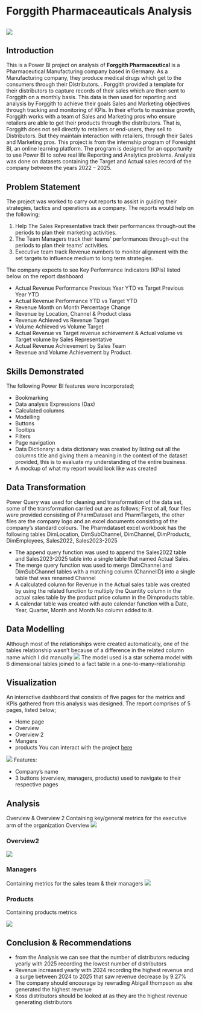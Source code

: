 # Forggith Pharmaceauticals Analysis

![](R.jpeg)
--- 

## Introduction
This is a Power BI project on analysis of **Forggith Pharmaceutical** is a Pharmaceutical Manufacturing company based in Germany. As a Manufacturing company, they produce medical drugs which get to the consumers through their Distributors. . Forggith provided a template for their distributors to capture records of their sales which are then sent to Forggith on a monthly basis. This data is then used for reporting and analysis by Forggith to achieve their goals Sales and Marketing objectives through tracking and monitoring of KPIs.
In their efforts to maximise growth, Forggith works with a team of Sales and Marketing pros who ensure retailers are able to get their products through the distributors. That is, Forggith does not sell directly to retailers or end-users, they sell to Distributors. But they maintain interaction with retailers, through their Sales and Marketing pros.
This project is from the internship program of Foresight BI, an online learning platform. The program is designed for an opportunity to use Power BI to solve real life Reporting and Analytics problems. Analysis was done on datasets containing the Target and Actual sales record of the company between the years 2022 – 2025.

## Problem Statement 
The project was worked to carry out reports to assist in guiding their strategies, tactics and operations as a company. The reports would help on the following;
1. Help The Sales Representative track their performances through-out the periods to plan their marketing activities.
2. The Team Managers track their teams' performances through-out the periods to plan their teams' activities.
3. Executive team track Revenue numbers to monitor alignment with the set targets to influence medium to long term strategies.

The company expects to see Key Performance Indicators (KPIs) listed below on the report dashboard
- Actual Revenue Performance Previous Year YTD vs Target Previous Year YTD
- Actual Revenue Performance YTD vs Target YTD
- Revenue Month on Month Percentage Change
- Revenue by Location, Channel & Product class
- Revenue Achieved vs Revenue Target
- Volume Achieved vs Volume Target
- Actual Revenue vs Target revenue achievement & Actual volume vs Target volume by Sales Representative
- Actual Revenue Achievement by Sales Team
- Revenue and Volume Achievement by Product.

## Skills Demonstrated
The following Power BI features were incorporated;
- Bookmarking 
- Data analysis Expressions (Dax) 
- Calculated columns 
- Modelling 
- Buttons 
- Tooltips
- Filters 
- Page navigation 
- Data Dictionary: a data dictionary was created by listing out all the columns title and giving them a meaning in the context of the dataset provided, this is to evaluate my understanding of the entire business.
- A mockup of what my report would look like was created

## Data Transformation
Power Query was used for cleaning and transformation of the data set, some of the transformation carried out are as follows;
First of all, four files were provided consisting of PharmDataset and PharmTargets, the other files are the company logo and an excel documents consisting of the company’s standard colours. The Pharmdataset excel workbook has the following tables 
DimLocation, DimSubChannel, DimChannel, DimProducts, DimEmployees, Sales2022, Sales2023-2025
- The append query function was used to append the Sales2022 table and Sales2023-2025 table into a single table that named Actual Sales.
- The merge query function was used to merge DimChannel and DimSubChannel tables with a matching column (ChannelID) into a single table that was renamed Channel
- A calculated column for Revenue in the Actual sales table was created by using the related function to multiply the Quantity column in the actual sales table by the product price column in the Dimproducts table.
- A calendar table was created with auto calendar function with a Date, Year, Quarter, Month and Month No column added to it.

## Data Modelling
Although most of the relationships were created automatically, one of the tables relationship wasn’t because of a difference in the related column name which I did manually
![](Model.png)
The model used is a star schema model with 6 dimensional tables joined to a fact table in a one-to-many-relationship 

## Visualization
An interactive dashboard that consists of five pages for the metrics and KPIs gathered from this analysis was designed. The report comprises of 5 pages, listed below;
- Home page 
- Overview 
- Overview 2
- Mangers 
- products
You can interact with the project [here](https://app.powerbi.com/links/Ou5iG5ibtw?ctid=f41a0d05-db19-49b3-96a0-33467abb2ffd&pbi_source=linkShare&bookmarkGuid=c4e269a1-4462-45ac-83f4-82ad3fab51e2)

![](Homepage.jpg)
Features:
- Company’s name 
- 3 buttons (overview, managers, products) used to navigate to their respective pages

## Analysis
Overview & Overview 2
Containing key/general metrics for the executive arm of the organization
Overview 
![](Overview.jpg) 

### Overview2
![](Overview2.jpg)


### Managers
Containing metrics for the sales team & their managers
![](Managers.jpg)

### Products
Containing products metrics

![](Products.jpg) 

## Conclusion & Recommendations 
- from the Analysis we can see that the number of distributors reducing yearly with 2025 recording the lowest number of distributors
- Revenue increased yearly with 2024 recording the highest revenue and a surge between 2024 to 2025 that saw revenue decrease by 9.27%
- The company should encourage by rewrading Abigail thompson as she generated the highest revenue
- Koss distributors should be looked at as they are the highest revenue generating distributors 
